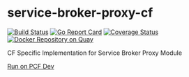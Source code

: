 # service-broker-proxy-cf

[![Build Status](https://travis-ci.org/Peripli/service-broker-proxy-cf.svg?branch=master)](https://travis-ci.org/Peripli/service-broker-proxy-cf)
[![Go Report Card](https://goreportcard.com/badge/github.com/Peripli/service-broker-proxy-cf)](https://goreportcard.com/report/github.com/Peripli/service-broker-proxy-cf)
[![Coverage Status](https://coveralls.io/repos/github/Peripli/service-broker-proxy-cf/badge.svg?branch=master)](https://coveralls.io/github/Peripli/service-broker-proxy-cf)
[![Docker Repository on Quay](https://quay.io/repository/service-manager/sb-proxy-cf/status "Docker Repository on Quay")](https://quay.io/repository/service-manager/sb-proxy-cf)

CF Specific Implementation for Service Broker Proxy Module

[Run on PCF Dev](./docs/deploy-pcfdev.md)
